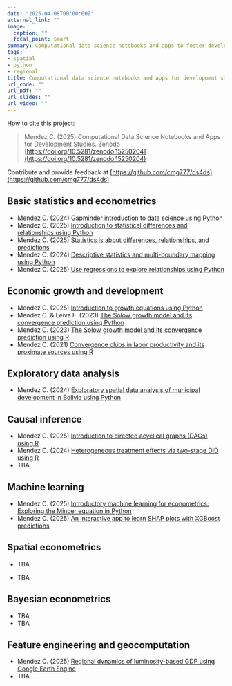 ```yaml
---
date: "2025-04-08T00:00:00Z"
external_link: ""
image:
  caption: ""
  focal_point: Smart
summary: Computational data science notebooks and apps to foster development studies.
tags:
- spatial
- python
- regional
title: Computational data science notebooks and apps for development studies
url_code: ""
url_pdf: ""
url_slides: ""
url_video: ""
---
```


How to cite this project:

> Mendez C. (2025) Computational Data Science Notebooks and Apps for Development Studies. Zenodo [https://doi.org/10.5281/zenodo.15250204](https://doi.org/10.5281/zenodo.15250204)

Contribute and provide feedback at [https://github.com/cmg777/ds4ds](https://github.com/cmg777/ds4ds)


## Basic statistics and econometrics

- Mendez C. (2024) [Gapminder introduction to data science using Python](https://colab.research.google.com/drive/1yQXb87X9SlwzJue_C5VQkWwnuf-RRSKH?usp=sharing)
- Mendez C. (2025) [Introduction to statistical differences and relationships using Python](https://colab.research.google.com/drive/18Wt4yk0cXZQqWY5CRZ9GtyXf_DxvqeP6?usp=sharing)
- Mendez C. (2025) [Statistics is about differences, relationships, and predictions](https://colab.research.google.com/drive/17GPVtS4VaFgZaazDca9zYG46hxEZLzWN?usp=sharing)
- Mendez C. (2024) [Descriptive statistics and multi-boundary mapping using Python](https://colab.research.google.com/drive/19VEvdgzQaoZ-Hind9Nrb8LEw_RFMCxPW?usp=sharing)
- Mendez C. (2025) [Use regressions to explore relationships using Python](https://colab.research.google.com/drive/16MAqYI-SWOT6GmZHDko1PHJFWu-bkc8-?usp=sharing)


## Economic growth and development

- Mendez C. (2025) [Introduction to growth equations using Python](https://colab.research.google.com/drive/1HexTTpbPJclnpc6gfRKxl46s5t4FYSEH?usp=sharing)
- Mendez C. &  Leiva F. (2023) [The Solow growth model and its convergence prediction using Python](https://colab.research.google.com/drive/1mTgF08Jbf6oNxONbGHyWJZrkygiX0E9N?usp=sharing)
- Mendez C. (2023) [The Solow growth model and its convergence prediction using R](https://colab.research.google.com/drive/1MbagABPt4e38e6LhgLuaoBCheuA7ZJ85?usp=sharing)
- Mendez C. (2021) [Convergence clubs in labor productivity and its proximate sources using R](https://colab.research.google.com/drive/1GjO43UJIhtqX39qja5yUl4j9suwKIpMl?usp=sharing)

## Exploratory data analysis

- Mendez C. (2024) [Exploratory spatial data analysis of municipal development in Bolivia using Python](https://colab.research.google.com/drive/1JHf8wPxSxBdKKhXaKQZUzhEpVznKGiep?usp=sharing)


## Causal inference

- Mendez C. (2025) [Introduction to directed acyclical graphs (DAGs) using R](https://colab.research.google.com/drive/1yzz3iheYoM1kMwnS8oA4tEdVQKSNw0aM?usp=sharing)
- Mendez C. (2024) [Heterogeneous treatment effects via two-stage DID using R](https://colab.research.google.com/drive/1A5zxj9SU8phTTCHBkt1fQkFX1xhFbycI?usp=sharing)
- TBA

## Machine learning

- Mendez C. (2025) [Introductory machine learning for econometrics: Exploring the Mincer equation in Python](https://colab.research.google.com/drive/1dV4eylUEGUWFRknaK7yK-kTgt_QtpO_G?usp=sharing)
- Mendez C. (2025) [An interactive app to learn SHAP plots with XGBoost predictions](https://g.co/gemini/share/f3436ed96fe7)
  
## Spatial econometrics

- TBA

- TBA
  
## Bayesian econometrics

- TBA
- TBA


## Feature engineering and geocomputation

- Mendez C. (2025) [Regional dynamics of luminosity-based GDP using Google Earth Engine](https://code.earthengine.google.com/b8a4fa3a96056d220bcb31b6a561cb1e)
- TBA